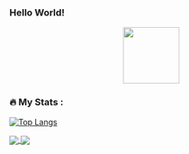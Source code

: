 ### Hello World!

<div id="header" align="center">
  <img src="https://media.giphy.com/media/ksE9feSa2b4V2GYwY4/giphy.gif" width="100"/> 
</div>

<div id="header" align="center">
    <img src="https://komarev.com/ghpvc/?username=DmitriyVladarchuk&style=flat-square&color=blue" alt=""/>
</div>

### :fire: My Stats :
[![Top Langs](https://github-readme-stats.vercel.app/api/top-langs/?username=DmitriyVladarchuk&layout=donut-vertical)](https://github.com/anuraghazra/github-readme-stats)

<a href="https://github.com/DmitriyVladarchuk/github-readme-stats">
  <img align="center" src="https://github-readme-stats.vercel.app/api/pin/?username=DmitriyVladarchuk&repo=github-readme-stats" />
</a>
<a href="https://github.com/DmitriyVladarchuk/convoychat">
  <img align="center" src="https://github-readme-stats.vercel.app/api/pin/?username=DmitriyVladarchuk&repo=convoychat" />
</a>
